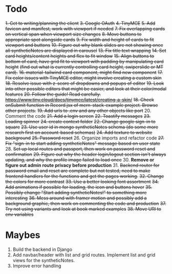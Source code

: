 # Todo


~~1. Get to writing/planning the client~~ 
~~3. Google OAuth~~ 
~~4. TinyMCE~~
~~5. Add favicon and manifest, work with viewport if needed~~
~~7. ~~Fix overlapping cards on vertical span when viewport size changes~~~~
~~8. Move buttons to appropriate spot alongside cards~~
~~9. Fix width and height of cards to fit viewport and buttons~~
~~10. Figure out why blank slides are not showing once all syntheticNotes are displayed in carousel~~
~~13. Fix title text wrapping~~
~~14. Set card heights/content heights and flex to fit window~~
~~15. Align buttons to bottom of card, have grid fit to viewport with padding by manipulating card height~~ 
~~(find out what is currently controlling card height, swiperslide or MT card).~~
~~16. material-tailwind card component, might find new component~~
~~17. Fix color issues with TinyMCE editor, might involve creating a custom skin~~
~~18. Resolve issue with z-score of dropdowns and popups of editor~~
~~19. Look into other possible editors that might be easier, and look at their color/modal features~~
~~20. Follow the guide! Read carefully. https://www.tiny.cloud/docs/tinymce/latest/creating-a-skin/~~
~~18. Check onSubmit function in Record.jsx of mern-stack-example project. Browse other projects.~~
~~19. Add urls to .env and any other objects like port~~
20. Comment the code
~~21. Add a login screen~~
~~22. Toastify messages~~
~~23. Loading spinner~~
~~24. create context folder~~
~~22. Change google sign-in to square~~
~~23. Use user id in mongo syntheticNotes schema (do some more research first on account-based schemas)~~
~~24. Add texture to website background~~
~~25. ~~Password reset~~~~
26. Organize imports and refactor code
~~27. Fix "sign-in to start adding syntheticNotes" message based on user state~~
28. ~~Set up local routes and passport, then work on password reset and confirmation~~
~~29. Figure out why the header login/logout section isn't always updating, and why the profile image failed to load once~~
30. **Remove or figure out admin route privacy before production**
31. ~~Backend router for password email and reset are complete but not tested, need to make frontend handlers for the functions and get the pages working.~~
~~32. Change the colors for more contrast~~
~~33. Use a better looking font assortment~~
~~34. Add animations if possible for loading, the icon and buttons hover~~
~~35. Possibly change "Start adding syntheticNotes!" to something more interesting~~
~~36. Mess around with framer motion and possibly add a background graphic, then work on commenting the code and production~~
~~37. Try not using variants and look at book marked examples~~
~~38. Move URI to env variables~~



# Maybes
1. Build the backend in Django
2. Add navbar/header with list and grid routes. Implement list and grid views for the syntheticNotes. 
3. Improve error handling 